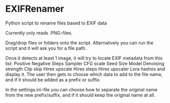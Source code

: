 # EXIFRenamer
Python script to rename files based to EXIF data

Currently only reads .PNG-files.

Drag/drop files or folders onto the script.
Alternatively you can run the script and it will ask you for a file path.

Once it detects at least 1 image, it will try to locate EXIF metadata from this list:
  Positive
  Negative
  Steps
  Sampler
  CFG scale
  Seed
  Size
  Model
  Denoising strength
  Clip skip
  Hires upscale
  Hires steps
  Hires upscaler
  Lora hashes
and display it.
The user then gets to choose which data to add to the file name, and if it should be added as a prefix or suffix.

In the settings.ini-file you can choose how to separate the original name from the new prefix/suffix, and if it should keep the original name at all.

